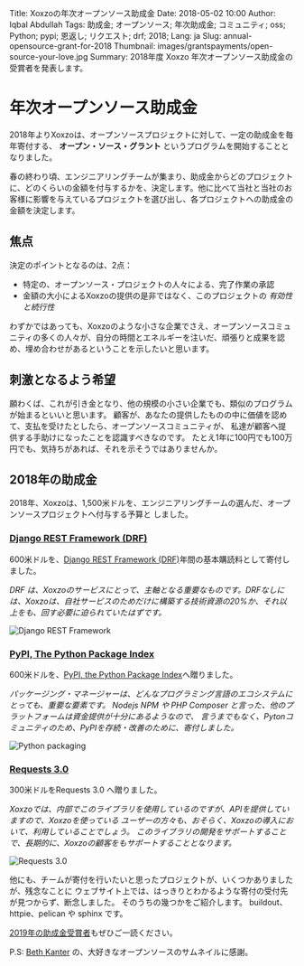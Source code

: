 Title: Xoxzoの年次オープンソース助成金
Date: 2018-05-02 10:00
Author: Iqbal Abdullah
Tags: 助成金; オープンソース; 年次助成金; コミュニティ; oss; Python; pypi; 恩返し; リクエスト; drf; 2018;
Lang: ja
Slug: annual-opensource-grant-for-2018
Thumbnail: images/grantspayments/open-source-your-love.jpg
Summary: 2018年度 Xoxzo 年次オープンソース助成金の受賞者を発表します。

# 年次オープンソース助成金

2018年よりXoxzoは、オープンソースプロジェクトに対して、一定の助成金を毎年寄付する、 **オープン・ソース・グラント** というプログラムを開始することとなりました。

春の終わり頃、エンジニアリングチームが集まり、助成金からどのプロジェクトに、どのくらいの金額を付与するかを、決定します。他に比べて当社と当社のお客様に影響を与えているプロジェクトを選び出し、各プロジェクトへの助成金の金額を決定します。

## 焦点

決定のポイントとなるのは、2点：

- 特定の、オープンソース・プロジェクトの人々による、完了作業の承認
- 金額の大小によるXoxzoの提供の是非ではなく、このプロジェクトの _有効性と続行性_

わずかではあっても、Xoxzoのような小さな企業でさえ、オープンソースコミュニティの多くの人々が、自分の時間とエネルギーを注いだ、頑張りと成果を認め、埋め合わせがあるということを示したいと思います。

## 刺激となるよう希望

願わくば、これが引き金となり、他の規模の小さい企業でも、類似のプログラムが始まるといいと思います。
顧客が、あなたの提供したものの中に価値を認めて、支払を受けたとしたら、オープンソースコミュニティが、
私達が顧客へ提供する手助けになったことを認識すべきなのです。
たとえ1年に100円でも100万円でも、気持ちがあれば、それを示そうではありませんか。

## 2018年の助成金

2018年、Xoxzoは、1,500米ドルを、エンジニアリングチームの選んだ、オープンソースプロジェクトへ付与する予算と
しました。

### [Django REST Framework (DRF)](https://fund.django-rest-framework.org/topics/funding/)

600米ドルを、[Django REST Framework (DRF)](https://fund.django-rest-framework.org/topics/funding/)年間の基本購読料として寄付しました。

*DRF は、Xoxzoのサービスにとって、主軸となる重要なものです。DRFなしには、Xoxzoは、自社サービスのためだけに構築する技術資源の20%か、それ以上をも、回す必要に迫られていたはずです。*

![Django REST Framework]({filename}/images/grantspayments/20180502-donation-for-rest.png)

### [PyPI, The Python Package Index](https://pypi.org/)

600米ドルを、[PyPI, the Python Package Index](https://pypi.org/)へ贈りました。

*パッケージング・マネージャーは、どんなプログラミング言語のエコシステムにとっても、重要な要素です。
Nodejs NPM や PHP Composer と言った、他のプラットフォームは資金提供が十分にあるようなので、
言うまでもなく、Pytonコミュニティのため、PyPIを存続・改善のために、寄付しました。*

![Python packaging]({filename}/images/grantspayments/20180502-donation-for-pypi.png)

### [Requests 3.0](https://www.kennethreitz.org/requests3/)

300米ドルをRequests 3.0 へ贈りました。

*Xoxzoでは、内部でこのライブラリを使用しているのですが、APIを提供していますので、Xoxzoを使っている
ユーザーの方々も、おそらく、Xoxzoの導入において、利用していることでしょう。
このライブラリの開発をサポートすることで、長期的に、Xoxzoの顧客をもサポートすることとなります。*

![Requests 3.0]({filename}/images/grantspayments/20180502-donation-for-requests.png)

他にも、チームが寄付を行いたいと思ったプロジェクトが、いくつかありましたが、残念なことに
ウェブサイト上では、はっきりとわかるような寄付の受付先が見つからず、断念しました。
そのうちの幾つかをご紹介します。
buildout、 httpie、pelican や sphinx です。

[2019年の助成金受賞者]({filename}/Community/annual-opensource-grant-2019-ja.md)もぜひご一読ください。

P.S: [Beth Kanter](https://www.flickr.com/photos/cambodia4kidsorg/2265381560/in/photolist-4sbF1L-ar78tZ-SNGH5k-ar79ug-7GLMMJ-7auyvr-ar9ZuW-ar7icH-7EbFm8-77iC2j-oZNUt1-YoqUGr-7auzAZ-77iLXu-ara183-4vbuEU-pKkoXm-77eCxx-2WUBnD-ar9VGm-7TT3jY-by7HPM-6ymtsa-7ayps3-77ePoH-874G8Z-4VguA1-6G4JuU-77eAQF-ar7dxc-EDyr4-77iKd5-8yZZmV-rDGuZy-77iLM5-bbBEV8-e3okg3-DLbcqc-77ezLa-69ykkm-7aysgQ-72ePxc-ar7dt4-XZTS3m-e6eDqU-bbBC66-bbBCjr-RYrLD2-e693vi-9ULwL) の、大好きなオープンソースのサムネイルに感謝。
